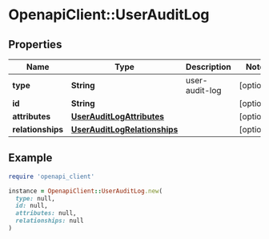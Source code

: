 # OpenapiClient::UserAuditLog

## Properties

| Name | Type | Description | Notes |
| ---- | ---- | ----------- | ----- |
| **type** | **String** | user-audit-log | [optional] |
| **id** | **String** |  | [optional] |
| **attributes** | [**UserAuditLogAttributes**](UserAuditLogAttributes.md) |  | [optional] |
| **relationships** | [**UserAuditLogRelationships**](UserAuditLogRelationships.md) |  | [optional] |

## Example

```ruby
require 'openapi_client'

instance = OpenapiClient::UserAuditLog.new(
  type: null,
  id: null,
  attributes: null,
  relationships: null
)
```

